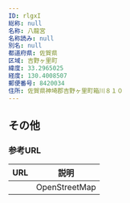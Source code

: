 ```yaml
---
ID: rlgxI
総称: null
名称: 八龍宮
名称読み: null
別名: null
都道府県: 佐賀県
区域: 吉野ヶ里町
緯度: 33.2965025
経度: 130.4008507
郵便番号: 8420034
住所: 佐賀県神埼郡吉野ヶ里町箱川８１０
---
```


## その他

### 参考URL

| URL | 説明          |
| --- | ------------- |
|     | OpenStreetMap |
